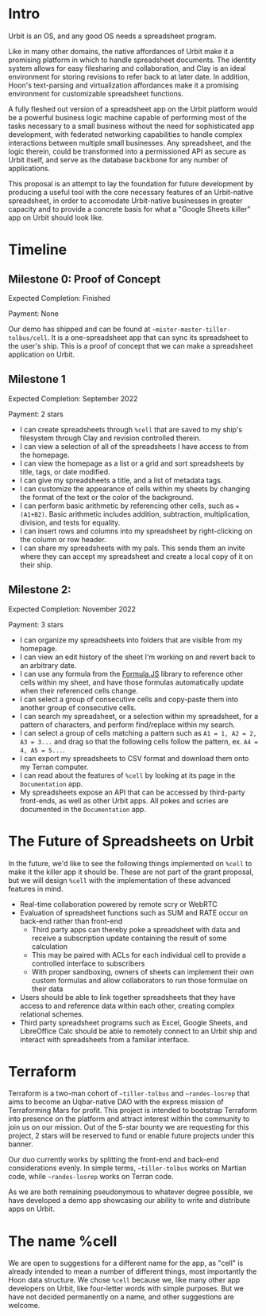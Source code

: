 # Intro

Urbit is an OS, and any good OS needs a spreadsheet program. 

Like in many other domains, the native affordances of Urbit make it a promising platform in which to handle spreadsheet documents. The identity system allows for easy filesharing and collaboration, and Clay is an ideal environment for storing revisions to refer back to at later date. In addition, Hoon's text-parsing and virtualization affordances make it a promising environment for customizable spreadsheet functions. 

A fully fleshed out version of a spreadsheet app on the Urbit platform would be a powerful business logic machine capable of performing most of the tasks necessary to a small business without the need for sophisticated app development, with federated networking capabilities to handle complex interactions between multiple small businesses. Any spreadsheet, and the logic therein, could be transformed into a permissioned API as secure as Urbit itself, and serve as the database backbone for any number of applications.

This proposal is an attempt to lay the foundation for future development by producing a useful tool with the core necessary features of an Urbit-native spreadsheet, in order to accomodate Urbit-native businesses in greater capacity and to provide a concrete basis for what a "Google Sheets killer" app on Urbit should look like.

# Timeline

## Milestone 0: Proof of Concept

Expected Completion: Finished

Payment: None

Our demo has shipped and can be found at `~mister-master-tiller-tolbus/cell`. It is a one-spreadsheet app that can sync its spreadsheet to the user's ship. This is a proof of concept that we can make a spreadsheet application on Urbit.

## Milestone 1

Expected Completion: September 2022

Payment: 2 stars

*  I can create spreadsheets through `%cell` that are saved to my ship's filesystem through Clay and revision controlled therein.
*  I can view a selection of all of the spreadsheets I have access to from the homepage.
*  I can view the homepage as a list or a grid and sort spreadsheets by title, tags, or date modified.
*  I can give my spreadsheets a title, and a list of metadata tags.
*  I can customize the appearance of cells within my sheets by changing the format of the text or the color of the background.
*  I can perform basic arithmetic by referencing other cells, such as `=(A1+B2)`. Basic arithmetic includes addition, subtraction, multiplication, division, and tests for equality.
*  I can insert rows and columns into my spreadsheet by right-clicking on the column or row header.
*  I can share my spreadsheets with my pals. This sends them an invite where they can accept my spreadsheet and create a local copy of it on their ship.

## Milestone 2:

Expected Completion: November 2022

Payment: 3 stars

* I can organize my spreadsheets into folders that are visible from my homepage.
* I can view an edit history of the sheet I'm working on and revert back to an arbitrary date.
* I can use any formula from the [Formula.JS](https://formulajs.info/) library to reference other cells within my sheet, and have those formulas automatically update when their referenced cells change.
* I can select a group of consecutive cells and copy-paste them into another group of consecutive cells.
* I can search my spreadsheet, or a selection within my spreadsheet, for a pattern of characters, and perform find/replace within my search.
* I can select a group of cells matching a pattern such as `A1 = 1, A2 = 2, A3 = 3...` and drag so that the following cells follow the pattern, ex. `A4 = 4, A5 = 5...`.
* I can export my spreadsheets to CSV format and download them onto my Terran computer.
* I can read about the features of `%cell` by looking at its page in the `Documentation` app.
* My spreadsheets expose an API that can be accessed by third-party front-ends, as well as other Urbit apps. All pokes and scries are documented in the `Documentation` app.

# The Future of Spreadsheets on Urbit

In the future, we'd like to see the following things implemented on `%cell` to make it the killer app it should be. These are not part of the grant proposal, but we will design `%cell` with the implementation of these advanced features in mind.

* Real-time collaboration powered by remote scry or WebRTC
* Evaluation of spreadsheet functions such as SUM and RATE occur on back-end rather than front-end
    * Third party apps can thereby poke a spreadsheet with data and receive a subscription update containing the result of some calculation
    * This may be paired with ACLs for each individual cell to provide a controlled interface to subscribers
    * With proper sandboxing, owners of sheets can implement their own custom formulas and allow collaborators to run those formulae on their data
* Users should be able to link together spreadsheets that they have access to and reference data within each other, creating complex relational schemes.
* Third party spreadsheet programs such as Excel, Google Sheets, and LibreOffice Calc should be able to remotely connect to an Urbit ship and interact with spreadsheets from a familiar interface.

# Terraform

Terraform is a two-man cohort of `~tiller-tolbus` and `~randes-losrep` that aims to become an Uqbar-native DAO with the express mission of Terraforming Mars for profit. This project is intended to bootstrap Terraform into presence on the platform and attract interest within the community to join us on our mission. Out of the 5-star bounty we are requesting for this project, 2 stars will be reserved to fund or enable future projects under this banner.

Our duo currently works by splitting the front-end and back-end considerations evenly. In simple terms, `~tiller-tolbus` works on Martian code, while `~randes-losrep` works on Terran code. 

As we are both remaining pseudonymous to whatever degree possible, we have developed a demo app showcasing our ability to write and distribute apps on Urbit.  

# The name %cell

We are open to suggestions for a different name for the app, as "cell" is already intended to mean a number of different things, most importantly the Hoon data structure. We chose `%cell` because we, like many other app developers on Urbit, like four-letter words with simple purposes. But we have not decided permanently on a name, and other suggestions are welcome.